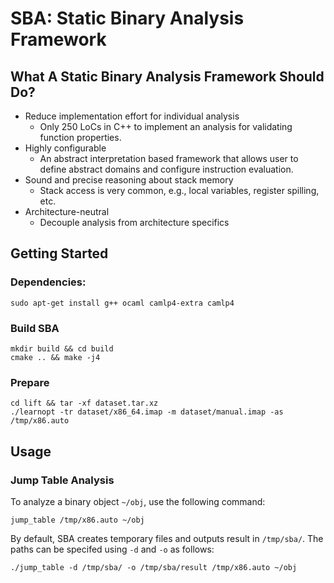 # SBA: Static Binary Analysis Framework

## What A Static Binary Analysis Framework Should Do?
  * Reduce implementation effort for individual analysis
    - Only 250 LoCs in C++ to implement an analysis for validating function properties.
  * Highly configurable
    - An abstract interpretation based framework that allows user to define abstract domains and configure instruction evaluation.
  * Sound and precise reasoning about stack memory
    - Stack access is very common, e.g., local variables, register spilling, etc.
  * Architecture-neutral
    - Decouple analysis from architecture specifics

## Getting Started
### Dependencies:
```
sudo apt-get install g++ ocaml camlp4-extra camlp4
```
### Build SBA
```
mkdir build && cd build
cmake .. && make -j4
```
### Prepare
```
cd lift && tar -xf dataset.tar.xz
./learnopt -tr dataset/x86_64.imap -m dataset/manual.imap -as /tmp/x86.auto
```

## Usage
### Jump Table Analysis
To analyze a binary object `~/obj`, use the following command:
```
jump_table /tmp/x86.auto ~/obj
```
By default, SBA creates temporary files and outputs result in `/tmp/sba/`. The paths can be specifed using `-d` and `-o` as follows:
```
./jump_table -d /tmp/sba/ -o /tmp/sba/result /tmp/x86.auto ~/obj
```
